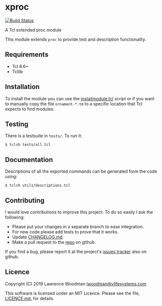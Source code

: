 xproc
=====

[![Build Status](https://travis-ci.org/lawrencewoodman/xproc_tcl.svg?branch=master)](https://travis-ci.org/lawrencewoodman/xproc_tcl)

A Tcl extended proc module

This module extends `proc` to provide test and description functionality.


Requirements
------------
* Tcl 8.6+
* Tcllib

Installation
------------
To install the module you can use the [installmodule.tcl](https://github.com/LawrenceWoodman/installmodule_tcl) script or if you want to manually copy the file `ornament-*.tm` to a specific location that Tcl expects to find modules.

Testing
-------
There is a testsuite in `tests/`.  To run it:

    $ tclsh tests/all.tcl


Documentation
-------------
Descriptions of all the exported commands can be generated from the code using:

    $ tclsh utils/descriptions.tcl

Contributing
------------
I would love contributions to improve this project.  To do so easily I ask the following:

  * Please put your changes in a separate branch to ease integration.
  * For new code please add tests to prove that it works.
  * Update [CHANGELOG.md](https://github.com/lawrencewoodman/xproc_tcl/blob/master/CHANGELOG.md).
  * Make a pull request to the [repo](https://github.com/lawrencewoodman/xproc_tcl) on github.

If you find a bug, please report it at the project's [issues tracker](https://github.com/lawrencewoodman/xproc_tcl/issues) also on github.


Licence
-------
Copyright (C) 2019 Lawrence Woodman <lwoodman@vlifesystems.com>

This software is licensed under an MIT Licence.  Please see the file, [LICENCE.md](https://github.com/lawrencewoodman/xproc_tcl/blob/master/LICENCE.md), for details.
